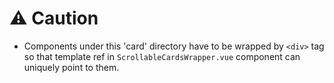 # ⚠ Caution

- Components under this 'card' directory have to be wrapped by `<div>` tag so that template ref in `ScrollableCardsWrapper.vue` component can uniquely point to them.

